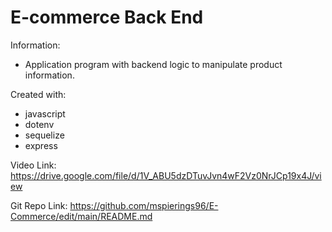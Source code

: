 # E-commerce Back End

Information:
- Application program with backend logic to manipulate product information.


Created with:

- javascript
- dotenv
- sequelize
- express

Video Link: https://drive.google.com/file/d/1V_ABU5dzDTuvJvn4wF2Vz0NrJCp19x4J/view

Git Repo Link: https://github.com/mspierings96/E-Commerce/edit/main/README.md